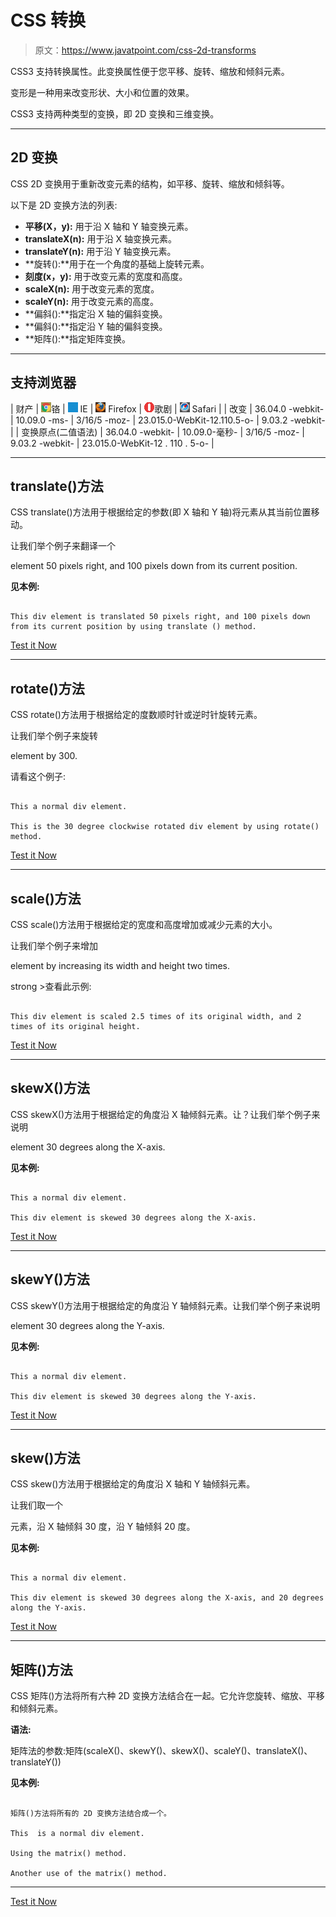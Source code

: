 # CSS 转换

> 原文：<https://www.javatpoint.com/css-2d-transforms>

CSS3 支持转换属性。此变换属性便于您平移、旋转、缩放和倾斜元素。

变形是一种用来改变形状、大小和位置的效果。

CSS3 支持两种类型的变换，即 2D 变换和三维变换。

* * *

## 2D 变换

CSS 2D 变换用于重新改变元素的结构，如平移、旋转、缩放和倾斜等。

以下是 2D 变换方法的列表:

*   **平移(X，y):** 用于沿 X 轴和 Y 轴变换元素。
*   **translateX(n):** 用于沿 X 轴变换元素。
*   **translateY(n):** 用于沿 Y 轴变换元素。
*   **旋转():**用于在一个角度的基础上旋转元素。
*   **刻度(x，y):** 用于改变元素的宽度和高度。
*   **scaleX(n):** 用于改变元素的宽度。
*   **scaleY(n):** 用于改变元素的高度。
*   **偏斜():**指定沿 X 轴的偏斜变换。
*   **偏斜():**指定沿 Y 轴的偏斜变换。
*   **矩阵():**指定矩阵变换。

* * *

## 支持浏览器

| 财产 | ![chrome browser](img/4fbdc93dc2016c5049ed108e7318df19.png)铬 | ![ie browser](img/83dd23df1fe8373fd5bf054b2c1dd88b.png) IE | ![firefox browser](img/4f001fff393888a8a807ed29b28145d1.png) Firefox | ![opera browser](img/6cad4a592cc69a052056a0577b4aac65.png)歌剧 | ![safari browser](img/a0f6a9711a92203c5dc5c127fe9c9fca.png) Safari |
| 改变 | 36.04.0 -webkit- | 10.09.0 -ms- | 3/16/5 -moz- | 23.015.0-WebKit-12.110.5-o- | 9.03.2 -webkit- |
| 变换原点(二值语法) | 36.04.0 -webkit- | 10.09.0-毫秒- | 3/16/5 -moz- | 9.03.2 -webkit- | 23.015.0-WebKit-12 . 110 . 5-o- |

* * *

## translate()方法

CSS translate()方法用于根据给定的参数(即 X 轴和 Y 轴)将元素从其当前位置移动。

让我们举个例子来翻译一个

element 50 pixels right, and 100 pixels down from its current position.

**见本例:**

```

This div element is translated 50 pixels right, and 100 pixels down from its current position by using translate () method.

```

[Test it Now](https://www.javatpoint.com/oprweb/test.jsp?filename=css-2d-transforms1)

* * *

## rotate()方法

CSS rotate()方法用于根据给定的度数顺时针或逆时针旋转元素。

让我们举个例子来旋转

element by 300.

请看这个例子:

```

This a normal div element.

This is the 30 degree clockwise rotated div element by using rotate() method.  

```

[Test it Now](https://www.javatpoint.com/oprweb/test.jsp?filename=css-2d-transforms2)

* * *

## scale()方法

CSS scale()方法用于根据给定的宽度和高度增加或减少元素的大小。

让我们举个例子来增加

element by increasing its width and height two times.

strong >查看此示例:

```

This div element is scaled 2.5 times of its original width, and 2 times of its original height.

```

[Test it Now](https://www.javatpoint.com/oprweb/test.jsp?filename=css-2d-transforms3)

* * *

## skewX()方法

CSS skewX()方法用于根据给定的角度沿 X 轴倾斜元素。让？让我们举个例子来说明

element 30 degrees along the X-axis.

**见本例:**

```

This a normal div element.

This div element is skewed 30 degrees along the X-axis.

```

[Test it Now](https://www.javatpoint.com/oprweb/test.jsp?filename=css-2d-transforms4)

* * *

## skewY()方法

CSS skewY()方法用于根据给定的角度沿 Y 轴倾斜元素。让我们举个例子来说明

element 30 degrees along the Y-axis.

**见本例:**

```

This a normal div element.

This div element is skewed 30 degrees along the Y-axis.

```

[Test it Now](https://www.javatpoint.com/oprweb/test.jsp?filename=css-2d-transforms5)

* * *

## skew()方法

CSS skew()方法用于根据给定的角度沿 X 轴和 Y 轴倾斜元素。

让我们取一个

元素，沿 X 轴倾斜 30 度，沿 Y 轴倾斜 20 度。

**见本例:**

```

This a normal div element.

This div element is skewed 30 degrees along the X-axis, and 20 degrees along the Y-axis.

```

[Test it Now](https://www.javatpoint.com/oprweb/test.jsp?filename=css-2d-transforms6)

* * *

## 矩阵()方法

CSS 矩阵()方法将所有六种 2D 变换方法结合在一起。它允许您旋转、缩放、平移和倾斜元素。

**语法:**

矩阵法的参数:矩阵(scaleX()、skewY()、skewX()、scaleY()、translateX()、translateY())

**见本例:**

```

矩阵()方法将所有的 2D 变换方法结合成一个。

This  is a normal div element.

Using the matrix() method.

Another use of the matrix() method.

```

* * *

[Test it Now](https://www.javatpoint.com/oprweb/test.jsp?filename=css-2d-transforms7)